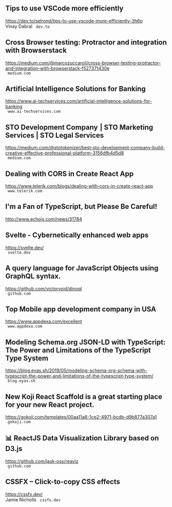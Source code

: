 ## Tips to use VSCode more efficiently  
https://dev.to/selrond/tips-to-use-vscode-more-efficiently-3h6p  
Vinay Dabral ` dev.to`
  

## Cross Browser testing: Protractor and integration with Browserstack  
https://medium.com/@marcozuccaroli/cross-browser-testing-protractor-and-integration-with-browserstack-f527371430e  
 ` medium.com`
  

## Artificial Intelligence Solutions for Banking  
https://www.ai-techservices.com/artificial-intelligence-solutions-for-banking  
 ` www.ai-techservices.com`
  

## STO Development Company  | STO Marketing Services | STO Legal Services  
https://medium.com/@stotokenizer/best-sto-development-company-build-creative-effective-professional-platform-3156dfb4d5d8  
 ` medium.com`
  

## Dealing with CORS in Create React App  
https://www.telerik.com/blogs/dealing-with-cors-in-create-react-app  
 ` www.telerik.com`
  

## I'm a Fan of TypeScript, but Please Be Careful!  
http://www.echojs.com/news/31784  
 
  

## Svelte - Cybernetically enhanced web apps  
https://svelte.dev/  
 ` svelte.dev`
  

## A query language for JavaScript Objects using GraphQL syntax.  
https://github.com/victorvoid/dinoql  
 ` github.com`
  

## Top Mobile app development company in USA  
https://www.appdexa.com/excellent  
 ` www.appdexa.com`
  

## Modeling Schema.org JSON-LD with TypeScript: The Power and Limitations of the TypeScript Type System  
https://blog.eyas.sh/2019/05/modeling-schema-org-schema-with-typescript-the-power-and-limitations-of-the-typescript-type-system/  
 ` blog.eyas.sh`
  

## New Koji React Scaffold is a great starting place for your new React project.  
https://gokoji.com/templates/00aa11a8-1ce2-4971-bcdb-d9b877a307a1  
 ` gokoji.com`
  

## 📊 ReactJS Data Visualization Library based on D3.js  
https://github.com/jask-oss/reaviz  
 ` github.com`
  

## CSSFX – Click-to-copy CSS effects  
https://cssfx.dev/  
Jamie Nicholls ` cssfx.dev`
  

